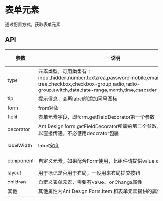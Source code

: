 # 表单元素

通过配置方式，获取表单元素

## API

参数|说明|类型|默认值
---|---|---|---
type | 元素类型，可用类型有：input,hidden,number,textarea,password,mobile,email,select,select-tree,checkbox,checkbox-group,radio,radio-group,switch,date,date-range,month,time,cascader | string | 'input'
tip | 提示信息，会再label前添加问号图标 | string | -
form | from对象 | object | -
field | 表单元素字段，即form.getFieldDecorator第一个参数 | string | -  
decorator | Ant Design form.getFieldDecorator所需的第二个参数，所有属性也可以直接传递，不必使用decorator包裹| object | -
labelWidth | label宽度 | number 或 string | -
component | 自定义元素，如果配合Form使用，此组件请提供value onChange属性 | ReactNode 或 function | -
layout | 用于标记是否用于布局，一般用来布局提交按钮 | boolean | false
children | 自定义表单元素，需要有value、onChange属性 | ReactNode | -  
其他 | 其他属性为Ant Design Form.Item 和表单元素提供的属性 | - | - 
